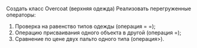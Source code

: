 Создать класс Overcoat (верхняя одежда)
Реализовать перегруженные операторы:
1. Проверка на равенство типов одежды (операция = =);
2. Операцию присваивания одного объекта в другой
(операция =);
3. Сравнение по цене двух пальто одного типа (операция>).

